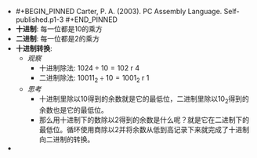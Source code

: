 - #+BEGIN_PINNED
  Carter, P. A. (2003). PC Assembly Language. Self-published.p1-3
  #+END_PINNED
- **十进制**: 每一位都是10的乘方
- **二进制**: 每一位都是2的乘方
- **十进制转换**:
	- *观察*
		- 十进制除法: $1024 \div 10 = 102 \text{ r } 4$
		- 二进制除法: $10011_2 \div 10 = 1001_2 \text{ r } 1$
	- *思考*
		- 十进制里除以10得到的余数就是它的最低位，二进制里除以$10_2$得到的余数也是它的最低位。
		- 那么用十进制下的数除以2得到的余数是什么呢？就是它在二进制下的最低位。循环使用商除以2并将余数从低到高记录下来就完成了十进制向二进制的转换。
-